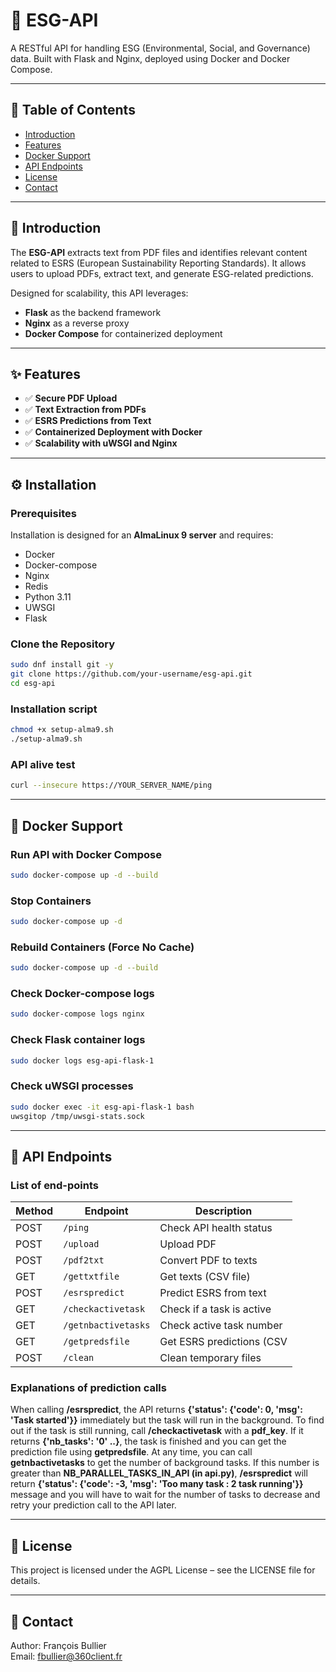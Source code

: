 # 🚀 ESG-API

A RESTful API for handling ESG (Environmental, Social, and Governance) data. Built with Flask and Nginx, deployed using Docker and Docker Compose.

---

## 📖 Table of Contents

- [Introduction](#introduction)
- [Features](#features)
- [Docker Support](#docker-support)
- [API Endpoints](#api-endpoints)
- [License](#license)
- [Contact](#contact)

---

## 📌 Introduction

The **ESG-API** extracts text from PDF files and identifies relevant content related to ESRS (European Sustainability Reporting Standards). It allows users to upload PDFs, extract text, and generate ESG-related predictions.

Designed for scalability, this API leverages:
- **Flask** as the backend framework
- **Nginx** as a reverse proxy
- **Docker Compose** for containerized deployment

---

## ✨ Features

- ✅ **Secure PDF Upload**
- ✅ **Text Extraction from PDFs**
- ✅ **ESRS Predictions from Text**
- ✅ **Containerized Deployment with Docker**
- ✅ **Scalability with uWSGI and Nginx**

---

## ⚙️ Installation

### Prerequisites
Installation is designed for an **AlmaLinux 9 server** and requires:
  - Docker
  - Docker-compose
  - Nginx
  - Redis
  - Python 3.11
  - UWSGI
  - Flask

### Clone the Repository
```sh
sudo dnf install git -y
git clone https://github.com/your-username/esg-api.git
cd esg-api
```

### Installation script
```sh
chmod +x setup-alma9.sh
./setup-alma9.sh
```

### API alive test
```sh
curl --insecure https://YOUR_SERVER_NAME/ping
```

---

## 🐳 Docker Support

### Run API with Docker Compose
```sh
sudo docker-compose up -d --build
```
### Stop Containers
```sh
sudo docker-compose up -d
```

### Rebuild Containers (Force No Cache)
```sh
sudo docker-compose up -d --build
```

### Check Docker-compose logs
```sh
sudo docker-compose logs nginx
```

### Check Flask container logs
```sh
sudo docker logs esg-api-flask-1
```

### Check uWSGI processes
```sh
sudo docker exec -it esg-api-flask-1 bash
uwsgitop /tmp/uwsgi-stats.sock
```

---

## 🔗 API Endpoints

### List of end-points

| Method | Endpoint            | Description                |
|--------|---------------------|----------------------------|
| POST   | `/ping`             | Check API health status    |
| POST   | `/upload`           | Upload PDF                 |
| POST   | `/pdf2txt`          | Convert PDF to texts       |
| GET    | `/gettxtfile`       | Get texts (CSV file)       |
| POST   | `/esrspredict`      | Predict ESRS from text     |
| GET    | `/checkactivetask`  | Check if a task is active  |
| GET    | `/getnbactivetasks` | Check active task number   |
| GET    | `/getpredsfile`     | Get ESRS predictions (CSV  |
| POST   | `/clean`            | Clean temporary files      |

### Explanations of prediction calls
When calling **/esrspredict**, the API returns **{'status': {'code': 0, 'msg': 'Task started'}}** immediately but the task will run in the background.
To find out if the task is still running, call **/checkactivetask** with a **pdf_key**.
If it returns **{'nb_tasks': '0' ..}**, the task is finished and you can get the prediction file using **getpredsfile**. At any time, you can call **getnbactivetasks** to get the number of background tasks. If this number is greater than **NB_PARALLEL_TASKS_IN_API (in api.py)**, **/esrspredict** will return **{'status': {'code': -3, 'msg': 'Too many task : 2 task running'}}** message and you will have to wait for the number of tasks to decrease and retry your prediction call to the API later.

---

## 📜 License
This project is licensed under the AGPL License – see the LICENSE file for details.

---

## 📧 Contact
Author: François Bullier  
Email: fbullier@360client.fr